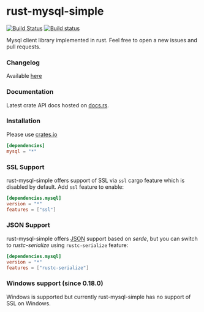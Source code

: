 rust-mysql-simple
=================
[![Build Status](https://travis-ci.org/blackbeam/rust-mysql-simple.png?branch=master)](https://travis-ci.org/blackbeam/rust-mysql-simple) [![Build status](https://ci.appveyor.com/api/projects/status/4te7c9q4tlmwvof0/branch/master?svg=true)](https://ci.appveyor.com/project/blackbeam/rust-mysql-simple/branch/master)

Mysql client library implemented in rust. Feel free to open a new issues and pull requests.

### Changelog
Available [here](https://github.com/blackbeam/rust-mysql-simple/releases)

### Documentation
Latest crate API docs hosted on [docs.rs](https://docs.rs/crate/mysql).

### Installation
Please use [crates.io](https://crates.io/crates/mysql)

```toml
[dependencies]
mysql = "*"
```

### SSL Support

rust-mysql-simple offers support of SSL via `ssl` cargo feature which is disabled by default.
Add `ssl` feature to enable:

```toml
[dependencies.mysql]
version = "*"
features = ["ssl"]
```

### JSON Support

rust-mysql-simple offers [JSON](https://dev.mysql.com/doc/refman/5.7/en/json.html) support
based on *serde*, but you can switch to *rustc-serialize* using `rustc-serialize` feature:

```toml
[dependencies.mysql]
version = "*"
features = ["rustc-serialize"]
```

### Windows support (since 0.18.0)
Windows is supported but currently rust-mysql-simple has no support of SSL on Windows.
